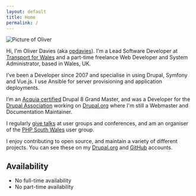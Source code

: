 ```yaml
---
layout: default
title: Home
permalink: /
---
```


<div class="mb-4 w-32"><img src="/sites/default/files/images/me-precedent.jpg" alt="Picture of Oliver" class="rounded-full border border-gray"></div>

Hi, I'm Oliver Davies (aka <a href="https://www.google.com/#q=opdavies">opdavies</a>). I’m a Lead Software Developer at <a href="https://trc.cymru?utm_source=oliverdavies.uk&amp;utm_medium=about">Transport for Wales</a> and a part-time freelance Web Developer and System Administrator, based in Wales, UK.

I’ve been a Developer since 2007 and specialise in using Drupal, Symfony and Vue.js. I use Ansible for server provisioning and application deployments.

I’m an <a href="https://certification.acquia.com/user/1647756">Acquia certified</a> Drupal 8 Grand Master, and was a Developer for the <a href="https://www.drupal.org/association">Drupal Association</a> working on <a href="https://www.drupal.org">Drupal.org</a> where I'm still a Webmaster and Documentation Maintainer.

I regularly <a href="/talks">give talks</a> at user groups and conferences, and am an organiser of the <a href="https://www.phpsouthwales.uk">PHP South Wales</a> user group.

I enjoy contributing to open source, and maintain a variety of different projects. You can see these on my <a href="https://www.drupal.org/u/opdavies">Drupal.org</a> and <a href="https://github.com/opdavies">GitHub</a> accounts.

## Availability

- No full-time availability
- No part-time availability
